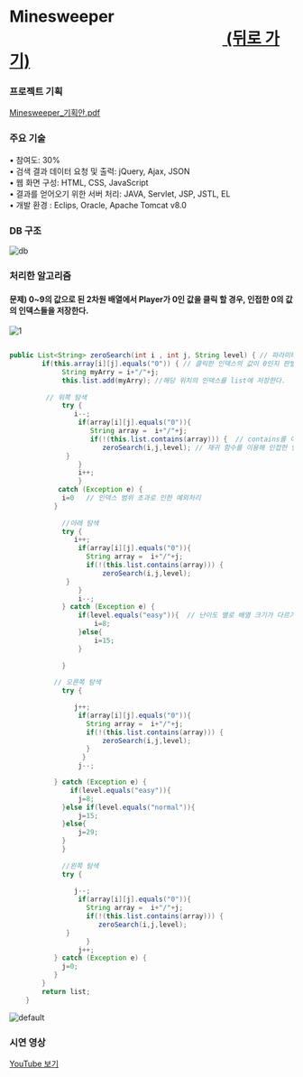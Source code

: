# Minesweeper &nbsp;&nbsp;&nbsp;&nbsp;&nbsp;&nbsp;&nbsp;&nbsp;&nbsp;&nbsp;&nbsp;&nbsp;&nbsp;&nbsp;&nbsp;&nbsp;&nbsp;&nbsp;&nbsp;&nbsp;&nbsp;&nbsp;&nbsp;&nbsp;&nbsp;&nbsp;&nbsp;&nbsp;&nbsp;&nbsp;&nbsp;&nbsp;&nbsp;&nbsp;&nbsp;&nbsp;&nbsp;&nbsp;&nbsp;&nbsp;&nbsp;&nbsp;&nbsp;&nbsp;&nbsp;&nbsp;&nbsp;&nbsp;&nbsp;&nbsp;&nbsp;&nbsp;&nbsp;&nbsp;&nbsp;&nbsp;&nbsp;<a href="https://github.com/penpar/portfolio "> (뒤로 가기)</a>

### 프로젝트 기획

[Minesweeper_기획안.pdf](https://github.com/penpar/Minesweeper/files/2138340/Minesweeper.pdf)

### 주요 기술
• 참여도: 30% <br/> 
• 검색 결과 데이터 요청 및 출력: jQuery, Ajax, JSON <br/>
• 웹 화면 구성: HTML, CSS, JavaScript <br/>
• 결과를 얻어오기 위한 서버 처리: JAVA, Servlet, JSP, JSTL, EL <br/>
• 개발 환경 : Eclips, Oracle, Apache Tomcat v8.0 <br/>


### DB 구조
![db](https://user-images.githubusercontent.com/17943275/42738267-f483fde2-88bb-11e8-8a86-a9f322ecc74e.png)

### 처리한 알고리즘


#### 문제) 0~9의 값으로 된 2차원 배열에서 Player가 0인 값을 클릭 할 경우, 인접한 0의 값의 인덱스들을 저장한다.
![1](https://user-images.githubusercontent.com/17943275/42738922-834a3e6e-88c7-11e8-871a-393353fce52b.png)

```java

public List<String> zeroSearch(int i , int j, String level) { // 파라미터는 클릭한 인덱스 i,j  난이도를 나타내는 level.
        if(this.array[i][j].equals("0")) { // 클릭한 인덱스의 값이 0인지 판별한다.
             String myArry = i+"/"+j; 
             this.list.add(myArry); //해당 위치의 인덱스를 list에 저장한다.
             
         // 위쪽 탐색
             try { 
                i--; 
                 if(array[i][j].equals("0")){
                    String array =  i+"/"+j;
                    if(!(this.list.contains(array))) {  // contains를 이용하여 배열의 중복값이 있는지 확인한다.                      
                       zeroSearch(i,j,level); // 재귀 함수를 이용해 인접한 인덱스로 이동해 수행한다.
              }
                 }
                 i++;
                 }
            catch (Exception e) {
             i=0   // 인덱스 범위 초과로 인한 예외처리
           }           
           
             //아래 탐색
             try {
                i++;
                 if(array[i][j].equals("0")){
                   String array =  i+"/"+j;
                   if(!(this.list.contains(array))) {       
                       zeroSearch(i,j,level);
              }
                 }
                 i--;
             } catch (Exception e) {   
            	 if(level.equals("easy")){  // 난이도 별로 배열 크기가 다르기 때문에 레벨의 따른 인덱스 값 초기화해준다.
            		 i=8;	 
            	 }else{
            		 i=15;
            	 }
                 
             }
             
           // 오른쪽 탐색 
             try { 

                j++;
                 if(array[i][j].equals("0")){
                   String array =  i+"/"+j;
                   if(!(this.list.contains(array))) {
                       zeroSearch(i,j,level);
                   }
                  }
                 j--;

           } catch (Exception e) {
        	   if(level.equals("easy")){
          		 j=8;	 
          	 }else if(level.equals("normal")){
          		 j=15;
          	 }else{
          		 j=29;
          	 }
          	 }
             
             //왼쪽 탐색
             try { 
                
                j--;
                 if(array[i][j].equals("0")){
                   String array =  i+"/"+j;
                   if(!(this.list.contains(array))) {
                      zeroSearch(i,j,level);
              }
                   }
                 j++;    
           } catch (Exception e) {
             j=0;
           }
        }   
        return list;
    }
```

![default](https://user-images.githubusercontent.com/17943275/42739059-7d72517c-88ca-11e8-8be7-84a80dc4df26.png)


### 시연 영상
[YouTube 보기](https://www.youtube.com/watch?v=HakVrDmy2ck)

